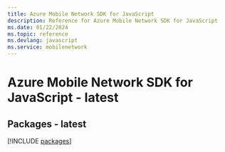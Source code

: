 ```yaml
---
title: Azure Mobile Network SDK for JavaScript
description: Reference for Azure Mobile Network SDK for JavaScript
ms.date: 01/22/2024
ms.topic: reference
ms.devlang: javascript
ms.service: mobilenetwork
---
```

# Azure Mobile Network SDK for JavaScript - latest
## Packages - latest
[!INCLUDE [packages](mobile-network-index.md)]